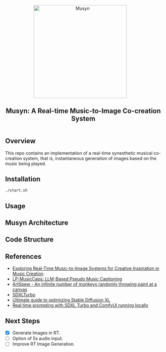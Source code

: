 <div align="center" style="display: flex; justify-content: center; align-items: center; text-align: center;">
  <a href="https://github.com/trekar99/musyn" style="margin-right: 20px; text-decoration: none; display: flex; align-items: center;">
    <img src="https://github.com/user-attachments/assets/b7a19a44-37f9-4245-9b43-499e3bdc7025" alt="Musyn" width="300">
  </a>
</div>
<div align="center" style="display: flex; justify-content: center; align-items: center; text-align: center;">
    <h2>
    Musyn: A Real-time Music-to-Image Co-creation System
    </h2>
</div>

## Overview
This repo contains an implementation of a real-time synesthetic musical co-creation system, that is, instantaneous generation of images based on the music being played. 

## Installation
```bash
./start.sh
```

## Usage

## Musyn Architecture

## Code Structure

## References
- [Exploring Real-Time Music-to-Image Systems for Creative Inspiration in Music Creation](https://arxiv.org/html/2407.05584v1#Sx3)
- [LP-MusicCaps: LLM-Based Pseudo Music Captioning](https://github.com/seungheondoh/lp-music-caps)
- [ArtSpew - An infinite number of monkeys randomly throwing paint at a canvas](https://github.com/aifartist/ArtSpew/)
- [SDXLTurbo](https://static1.squarespace.com/static/6213c340453c3f502425776e/t/65663480a92fba51d0e1023f/1701197769659/adversarial_diffusion_distillation.pdf)
- [Ultimate guide to optimizing Stable Diffusion XL](https://www.felixsanz.dev/articles/ultimate-guide-to-optimizing-stable-diffusion-xl)
- [Real time prompting with SDXL Turbo and ComfyUI running locally](https://www.reddit.com/r/StableDiffusion/comments/1869cnk/real_time_prompting_with_sdxl_turbo_and_comfyui/)

## Next Steps
- [x] Generate Images in RT. 
- [ ] Option of 5s audio input.
- [ ] Improve RT Image Generation.
